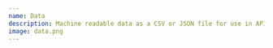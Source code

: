 ```yaml
---
name: Data
description: Machine readable data as a CSV or JSON file for use in APIs.
image: data.png
---
```

